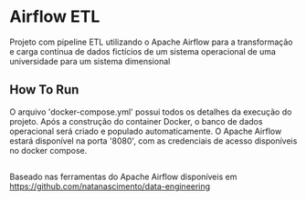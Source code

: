 # Airflow ETL 

Projeto com pipeline ETL utilizando o Apache Airflow para a transformação e carga contínua de dados fictícios de um sistema operacional de uma universidade para um sistema dimensional

## How To Run

O arquivo 'docker-compose.yml' possui todos os detalhes da execução do projeto. Após a construção do container Docker, o banco de dados operacional será criado e populado automaticamente. O Apache Airflow estará disponível na porta '8080', com as credenciais de acesso disponíveis no docker compose.

##

Baseado nas ferramentas do Apache Airflow disponíveis em https://github.com/natanascimento/data-engineering